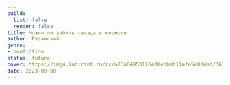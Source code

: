 ```yaml
---
build:
  list: false
  render: false
title: Можно ли забить гвоздь в космосе
author: Рязанский
genre:
- nonfiction
status: future
cover: https://img4.labirint.ru/rc/a23a04953116ed0ebbab11afe5e0d4ed/363x561q80/books94/939038/cover.jpg?1680326825
date: 2023-09-08
---
```


